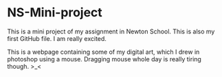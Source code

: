 # NS-Mini-project
This is a mini project of my assignment in Newton School. This is also my first GitHub file. I am really excited.

This is a webpage containing some of my digital art, which I drew in photoshop using a mouse.
Dragging mouse whole day is really tiring though. >_<
